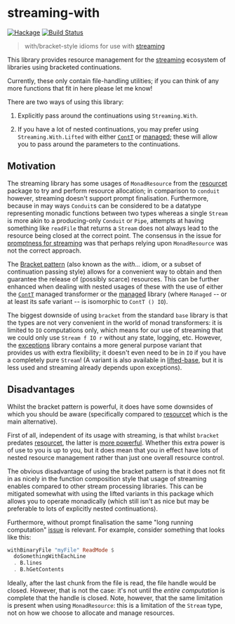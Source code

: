 streaming-with
==============

[![Hackage](https://img.shields.io/hackage/v/streaming-with.svg)](https://hackage.haskell.org/package/streaming-with) [![Build Status](https://travis-ci.org/ivan-m/streaming-with.svg)](https://travis-ci.org/ivan-m/streaming-with)

> with/bracket-style idioms for use with [streaming]

This library provides resource management for the [streaming]
ecosystem of libraries using bracketed continuations.

[streaming]: http://hackage.haskell.org/package/streaming

Currently, these only contain file-handling utilities; if you can
think of any more functions that fit in here please let me know!

There are two ways of using this library:

1. Explicitly pass around the continuations using `Streaming.With`.

2. If you have a lot of nested continuations, you may prefer using
   `Streaming.With.Lifted` with either [`ContT`] or [managed]; these
   will allow you to pass around the parameters to the continuations.

[`ContT`]: http://hackage.haskell.org/packages/archive/transformers/latest/doc/html/Control-Monad-Trans-Cont.html#v:ContT
[managed]: http://hackage.haskell.org/package/managed

Motivation
----------

The streaming library has some usages of `MonadResource` from the
[resourcet] package to try and perform resource allocation; in
comparison to `conduit` however, streaming doesn't support prompt
finalisation.  Furthermore, because in may ways `Conduit`s can be
considered to be a datatype representing monadic functions between two
types whereas a single `Stream` is more akin to a producing-only
`Conduit` or `Pipe`, attempts at having something like `readFile` that
returns a `Stream` does not always lead to the resource being closed
at the correct point.  The consensus in the issue for [promptness for
streaming] was that perhaps relying upon `MonadResource` was not the
correct approach.

[resourcet]: http://hackage.haskell.org/package/resourcet
[promptness for streaming]: https://github.com/michaelt/streaming/issues/23


The [Bracket pattern] (also known as the _with..._ idiom, or a subset
of continuation passing style) allows for a convenient way to obtain
and then guarantee the release of (possibly scarce) resources.  This
can be further enhanced when dealing with nested usages of these with
the use of either the [`ContT`] managed transformer or the [managed]
library (where `Managed` -- or at least its safe variant -- is
isomorphic to `ContT () IO`).

[Bracket pattern]: https://wiki.haskell.org/Bracket_pattern

The biggest downside of using `bracket` from the standard `base`
library is that the types are not very convenient in the world of
monad transformers: it is limited to `IO` computations only, which
means for our use of streaming that we could only use `Stream f IO r`
without any state, logging, etc.  However, the [exceptions] library
contains a more general purpose variant that provides us with extra
flexibility; it doesn't even need to be in `IO` if you have a
completely pure `Stream`! (A variant is also available in
[lifted-base], but it is less used and streaming already depends upon
exceptions).

[exceptions]: http://hackage.haskell.org/package/exceptions
[lifted-base]: http://hackage.haskell.org/package/lifted-base

Disadvantages
-------------

Whilst the bracket pattern is powerful, it does have some downsides of
which you should be aware (specifically compared to [resourcet] which
is the main alternative).

First of all, independent of its usage with streaming, is that whilst
`bracket` predates [resourcet], the latter is [more powerful].
Whether this extra power is of use to you is up to you, but it does
mean that you in effect have lots of nested resource management rather
than just one overall resource control.

[more powerful]: http://www.yesodweb.com/blog/2013/03/resourcet-overview

The obvious disadvantage of using the bracket pattern is that it does
not fit in as nicely in the function composition style that usage of
streaming enables compared to other stream processing libraries.  This
can be mitigated somewhat with using the lifted variants in this
package which allows you to operate monadically (which still isn't as
nice but may be preferable to lots of explicitly nested continuations).

Furthermore, without prompt finalisation the same "long running
computation" [issue] is relevant.  For example, consider something
that looks like this:

```haskell
withBinaryFile "myFile" ReadMode $
  doSomethingWithEachLine
  . B.lines
  . B.hGetContents
```

Ideally, after the last chunk from the file is read, the file handle
would be closed.  However, that is not the case: it's not until the
_entire computation_ is complete that the handle is closed.  Note,
however, that the same limitation is present when using
`MonadResource`: this is a limitation of the `Stream` type, not on how
we choose to allocate and manage resources.

[issue]: http://www.yesodweb.com/blog/2013/10/core-flaw-pipes-conduit
